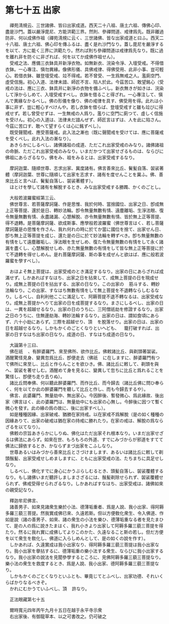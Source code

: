 # 第七十五 出家
　禪苑淸規云、三世諸佛、皆曰出家成道。西天二十八祖、唐土六祖、傳佛心印、盡是沙門。蓋以嚴淨毘尼、方能洪範三界。然則、參禪問道、戒律爲先。既非離過防非、何以成佛作祖（禪苑淸規に云く、三世諸佛、皆な出家成道と曰ふ。西天二十八祖、唐土六祖、佛心印を傳ふるは、盡く是れ沙門なり。蓋し毘尼を嚴淨するを以て、方に能く三界に洪範たり。然れば則ち參禪問道は戒律爲先なり。既に過を離れ非を防ぐに非ざれば、何を以てか成佛作祖せん）。  
　受戒之法、應備三衣鉢具并新淨衣物。如無新衣、浣染令淨、入壇受戒。不得借衣鉢。一心專注、愼勿異緣。像佛形儀、具佛戒律、得佛受用、此非小事、豈可輕心。若借衣鉢、雖登壇受戒、竝不得戒。若不曾受、一生爲無戒之人。濫廁空門、虛受信施。初心入道、法律未諳、師匠不言、陷人於此。今茲苦口、敢望銘心（受戒の法は、應に三衣、鉢具并に新淨の衣物を備ふべし。新衣無きが如きは、浣染して淨からしめて、入壇受戒すべし。衣鉢を借ること得ざれ。一心專注して、愼んで異緣なかるべし。佛の形儀を像り、佛の戒律を具す、佛受用を得。此れは小事に非ず、豈に輕心すべけんや。若し衣鉢を借らば、登壇受戒すと雖も竝びに得戒せず。若し曾受せずは、一生無戒の人爲り。濫りに空門に廁つて、虛しく信施を受けん。初心の入道は、法律未だ諳んぜず、師匠言はずは、人を此に陷さん。今茲に苦口す、敢へて望すらくは心に銘ずべし）。  
　既受聲聞戒、應受菩薩戒。此入法之漸也（既に聲聞戒を受けては、應に菩薩戒を受くべし。此れ入法の漸なり）。  
　あきらかにしるべし、諸佛諸祖の成道、ただこれ出家受戒のみなり。諸佛諸祖の命脈、ただこれ出家受戒のみなり。いまだかつて出家せざるものは、ならびに佛祖にあらざるなり。佛をみ、祖をみるとは、出家受戒するなり。  
  
　摩訶迦葉、隨順世尊、志求出家、冀度諸有。佛言善來比丘、鬢髪自落、袈裟著體（摩訶迦葉、世尊に隨順して出家を志求す、諸有を度せんことを冀ふ。佛、善來比丘と言へば、鬢髪自落し、袈裟著體す）。  
　ほとけを學して諸有を解脫するとき、みな出家受戒する勝躅、かくのごとし。  
  
　大般若波羅蜜經第三云、  
　佛世尊言、若菩薩摩訶薩、作是思惟、我於何時、當捨國位、出家之日、卽成無上正等菩提、還於是日、轉妙法輪。卽令無量無數有情󠄁、遠塵離垢、生淨法眼、復令無量無數有情󠄁、永盡諸漏、心慧解脫、亦令無量無數有情󠄁、皆於無上正等菩提、得不退轉。是菩薩摩訶薩、欲成斯事、應學般若波羅蜜（佛世尊言はく、若し菩薩摩訶薩是の思惟を作さん、我れ何れの時に於てか當に國位を捨て、出家せん日、卽ち無上正等菩提を成じ、還た是の日に於て妙法輪を轉ずべき。卽ち無量無數の有情󠄁をして遠塵離垢し、淨法眼を生ぜしめ、復た令無量無數の有情󠄁をして永く諸漏を盡くし、心慧解脫せしめ、亦た無量無數の有情󠄁をして皆な無上正等菩提に於て不退轉を得せしめん。是れ菩薩摩訶薩、斯の事を成ぜんと欲はば、應に般若波羅蜜を學すべし）。  
  
　おほよそ無上菩提は、出家受戒のとき滿足するなり。出家の日にあらざれば成滿せず。しかあればすなはち、出家之日を拈來して、成無上菩提の日を現成せり。成無上菩提の日を拈出する、出家の日なり。この出家の<img width="16" height="16" src="_crFSfCW.png" border="0">筋斗する、轉妙法輪なり。この出家、すなはち無數有情󠄁をして無上菩提を不退轉ならしむるなり。しるべし、自利利他ここに滿足して、阿耨菩提不退不轉なるは、出家受戒なり。成無上菩提かへりて出家の日を成菩提するなり。まさにしるべし、出家の日は、一異を超越せるなり。出家の日のうちに、三阿僧祇劫を修證するなり。出家之日のうちに、住無邊劫海、轉妙法輪するなり。出家の日は、謂如食頃にあらず、六十小劫にあらず。三際を超越せり、頂<img width="16" height="16" src="_csCb9nz.png" border="0">を脫落せり。出家の日は、出家の日を超越せるなり。しかもかくのごとくなりといへども、<img width="16" height="16" src="_cTdai1G.png" border="0">籠打破すれば、出家の日すなはち出家の日なり。成道の日、すなはち成道の日なり。  
  
　大論第十三曰、  
　佛在祇<img width="16" height="16" src="_cHFu1g8.png" border="0">、有醉婆羅門、來至佛所、欲作比丘。佛敕諸比丘、與剃頭著袈裟。酒醒驚怪見身、變異忽爲比丘、卽便走去（佛祇<img width="16" height="16" src="_cHFu1g8.png" border="0">に在しますに、醉婆羅門有つて佛所に來至し、比丘と作らんことを欲ひき。佛、諸比丘に敕して、剃頭を與へ、袈裟を著せしむ。酒醒めて身を見るに、變異して忽ちに比丘と爲れることを驚怪し、卽便ち走り去りぬ）。  
　諸比丘問奉佛、何以聽此醉婆羅門、而作比丘、而今歸去（諸比丘佛に問ひ奉らく、何を以てか此の醉婆羅門を聽して比丘と作し、而も今歸去するや）。  
　佛言、此婆羅門、無量劫中、無出家心。今因醉後、暫發微心、爲此緣故、後出家（佛言はく、此の婆羅門は、無量劫中にも出家の心無し。今醉後に因つて暫く微心を發す。此の緣の爲の故に、後に出家すべし）。  
　如是種種因緣、出家破戒、猶勝在家持戒。以在家戒不爲解脫（是の如く種種の因緣ありて、出家の破戒は猶在家の持戒に勝れたり。在家の戒は、解脫の爲ならざるを以てなり）。  
　佛敕の宗旨あきらかにしりぬ、佛化はただ出家それ根本なり。いまだ出家せざるは佛法にあらず。如來在世、もろもろの外道、すでにみづからが邪道をすてて佛法に歸依するとき、かならずまづ出家をこふしなり。  
　世尊あるいはみづから善來比丘とさづけまします、あるいは諸比丘に敕して剃頭鬚髪、出家受戒せしめましますに、ともに出家受戒の法、たちまちに具足せしなり。  
　しるべし、佛化すでに身心にかうぶらしむるとき、頭髪自落し、袈裟覆體するなり。もし諸佛いまだ聽許しましまさざるには、鬚髪剃除せられず、袈裟覆體せられず、佛戒受得せられざるなり。しかあればすなはち、出家受戒は、諸佛如來の親受記なり。  
  
　釋迦牟尼佛言、  
　諸善男子、如來見諸衆生樂於小法、德薄垢重者、爲是人說、我小出家、得阿耨多羅三藐三菩提。然我實成佛已來、久遠若斯。但以方便敎化衆生、令入佛道、作如是說（諸の善男子、如來、諸の衆生の小法を樂ひ、德薄垢重なる者を見たまひて、是の人の爲に說きたまはく、我れ小きより出家して阿耨多羅三藐三菩提を得たり。然るに我れ實に成佛してよりこのかた、久遠なること斯の若し。但だ方便を以て衆生を敎化し、佛道に入らしめんとして、是の如くの說を作す）。  
　しかあれば、久遠實成は我小出家なり、得阿耨多羅三藐三菩提は我小出家なり。我小出家を擧拈するに、德薄垢重の樂小法する衆生、ならびに我小出家するなり。我小出家の說法を見聞參學するところに、見佛阿耨多羅三藐三菩提なり。樂小法の衆生を救度するとき、爲是人說、我小出家、德阿耨多羅三藐三菩提なり。  
　しかもかくのごとくなりといふとも、畢竟じてとふべし、出家功德、それいくらばかりなるべきぞ。  
　かれにむかうていふべし、頂<img width="16" height="16" src="_csCb9nz.png" border="0">許なり。  
  
　正法眼藏第七十五  
  
　爾時寬元四年丙午九月十五日在越于永平寺示衆  
　右出家後、有御龍草本、以之可書改之。仍可破之